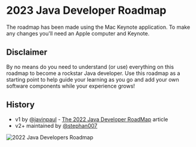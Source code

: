 # 2023 Java Developer Roadmap
The roadmap has been made using the Mac Keynote application. To make any changes you'll need an Apple computer and Keynote.

## Disclaimer

By no means do you need to understand (or use) everything on this roadmap to become a rockstar Java developer. Use this roadmap as a starting point to help guide your learning as you go and add your own software components while your experience grows!

## History

* v1 by [@javinpaul](https://twitter.com/javinpaul) - [The 2022 Java Developer RoadMap](https://javarevisited.blogspot.com/2019/10/the-java-developer-roadmap.html) article
* v2+ maintained by [@stephan007](https://twitter.com/stephan007)

![2022 Java Developers Roadmap](https://github.com/devoxx/JavaRoadmap2022/blob/main/JavaRoadmap.jpg)
